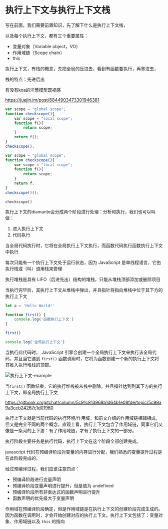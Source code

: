 # 执行上下文与执行上下文栈



写在前面，我们需要前置知识，先了解下什么是执行上下文栈，

以及每个执行上下文，都有三个重要属性：

- 变量对象（Variable object，VO）
- 作用域链（Scope chain）
- this





执行上下文，有栈的概念，先把全局的压进去，看到有函数要执行，再塞进去，

栈的特点：先进后出

有没有koa的洋葱模型既视感

https://juejin.im/post/6844903473301946381







```javascript
var scope = "global scope";
function checkscope(){
    var scope = "local scope";
    function f(){
        return scope;
    }
    return f();
}
checkscope();

```



```javascript
var scope = "global scope";
function checkscope(){
    var scope = "local scope";
    function f(){
        return scope;
    }
    return f;
}
checkscope()();

```



```
checkscope()
```





执行上下文的diamante会分成两个阶段进行处理：分析和执行，我们也可以叫做：

1. 进入执行上下文
2. 代码执行





当全局代码执行时，它将在全局执行上下文执行，而函数代码执行函数执行上下文中执行



每次只能有一个执行上下文处于运行状态，因为 JavaScript 是单线程语言，它由执行栈或（叫）调用栈来管理



执行堆栈是具有 LIFO（后进先出）结构的堆栈，只能从堆栈顶部添加或删除项目



当执行完毕后，其执行上下文从堆栈中弹出，并且指针将指向堆栈中位于其下方的执行上下文

```javascript
let a = 'Hello World!'

function first() {
    console.log('函数执行上下文')
}

first()

console.log('全局执行上下文')
```

当执行此代码时， JavaScript 引擎会创建一个全局执行上下文来执行该全局代码，并且当它遇到 `first()` 函数调用时，它将为函数创建一个新的执行上下文将其推入执行堆栈的顶部。

![执行上下文-example](D:\code\project\elaine\fe\docs\.vuepress\public\images\JavaScript\执行上下文-example.png)

当`first()` 函数结束，它的执行堆栈被从栈中删除，并且指针达到到其下方的执行上下文，即全局执行上下文









https://gitbook.cn/gitchat/column/5c91c813968b1d64b1e08fde/topic/5c99a9a3ccb24267c1d01960

执行上下文就是当前代码的执行环境/作用域，和前文介绍的作用域链相辅相成，但又是完全不同的两个概念。直观上看，执行上下文包含了作用域链，同事它们又像是一条河的上下游：有了作用域链，才有了执行上下文的一部分。



执行阶段主要任务是执行代码，执行上下文在这个阶段全部创建完成。



javascript 代码在预编译阶段对变量的内存进行分配，我们熟悉的变量提升过程是在此阶段完成的。

经过预编译过程，我们应该注意四点：

- 预编译阶段进行变量声明
- 预编译阶段变量声明进行提升，但是值为 undefined
- 预编译阶段所有非表达式的函数声明进行提升
- 函数声明的优先级大于变量声明



作用域在预编译阶段确定，但是作用域链是在执行上下文的创建阶段完成生成的。因为函数在调用时，才会开始创建对应的执行上下文。执行上下文包括了：变量对象、作用域链以及 `this` 的指向













